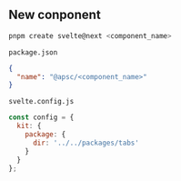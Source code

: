 ## New conponent

```sh
pnpm create svelte@next <component_name>
```

`package.json`

```json
{
  "name": "@apsc/<component_name>"
}
```

`svelte.config.js`

```js
const config = {
  kit: {
    package: {
      dir: '../../packages/tabs'
    }
  }
};
```
